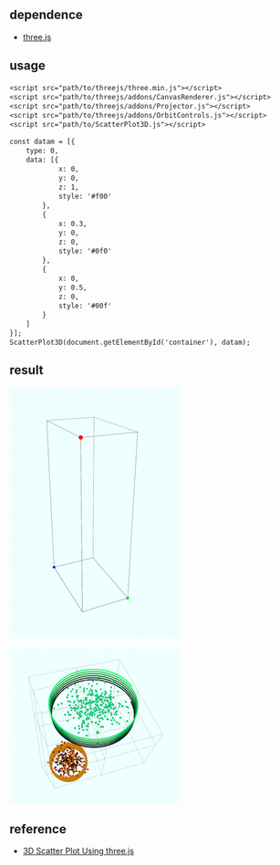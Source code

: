 ## dependence
* [three.js](http://threejs.org)

## usage
```
<script src="path/to/threejs/three.min.js"></script>
<script src="path/to/threejs/addons/CanvasRenderer.js"></script>
<script src="path/to/threejs/addons/Projector.js"></script>
<script src="path/to/threejs/addons/OrbitControls.js"></script>
<script src="path/to/ScatterPlot3D.js"></script>
```

```
const datam = [{
	type: 0,
	data: [{
			x: 0,
			y: 0,
			z: 1,
			style: '#f00'
		},
		{
			x: 0.3,
			y: 0,
			z: 0,
			style: '#0f0'
		},
		{
			x: 0,
			y: 0.5,
			z: 0,
			style: '#00f'
		}
	]
}];
ScatterPlot3D(document.getElementById('container'), datam);
```

## result
![result0](result0.png)


![result1](result1.png)

## reference
* [3D Scatter Plot Using three.js](http://bl.ocks.org/phil-pedruco/9852362)
